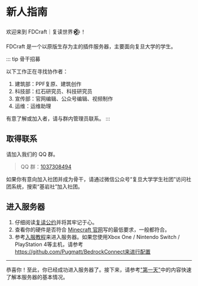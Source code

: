 # 新人指南

欢迎来到 FDCraft｜复读世界𒆙！

FDCraft 是一个以原版生存为主的插件服务器，主要面向复旦大学的学生。

::: tip 骨干招募

以下工作正在寻找协作者：

1. 建筑部：PPF复原、建筑创作
2. 科技部：红石研究员、科技研究员
3. 宣传部：官网编辑、公众号编辑、视频制作
4. 运维：运维助理

有意了解或加入者，请与群内管理员联系。
:::

## 取得联系

请加入我们的 QQ 群。

> QQ 群：[1037308494](https://qm.qq.com/cgi-bin/qm/qr?k=5UByHLWaGmk0sAgFSGGYx78F_zgiArVk&jump_from=webapi)

如果你有意向加入社团并成为骨干，请通过微信公众号“复旦大学学生社团”访问社团系统，搜索“基岩社”加入社团。

## 进入服务器

1. 仔细阅读[复读公约](/guide/rules)并将其牢记于心。
2. 查看你的硬件是否符合 [Minecraft 官网](https://www.minecraft.net/zh-hans/store/minecraft-java-edition#features2)写的最低要求，一般都符合。
3. 参考[入服教程](https://docs.qq.com/doc/DSFpwT1Fra3BMdml1)来进入服务器。如果您使用Xbox One / Nintendo Switch / PlayStation 4等主机，请参考 https://github.com/Pugmatt/BedrockConnect来进行配置

---

恭喜你！至此，你已经成功进入服务器了。接下来，请参考["第一天"](/guide/newbie)中的内容快速了解本服务器的基本情况。